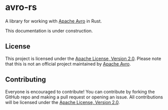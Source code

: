 # avro-rs

A library for working with [Apache Avro](https://avro.apache.org/) in Rust.

This documentation is under construction.

## License
This project is licensed under the [Apache License, Version 2.0](https://github.com/MaterializeInc/avro/blob/main/LICENSE).
Please note that this is not an official project maintained by [Apache Avro](https://avro.apache.org/).

## Contributing
Everyone is encouraged to contribute! You can contribute by forking the GitHub repo and making a pull request or opening an issue.
All contributions will be licensed under the [Apache License, Version 2.0](https://github.com/MaterializeInc/avro/blob/main/LICENSE).
